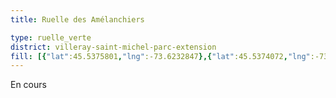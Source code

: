 ```yaml
---
title: Ruelle des Amélanchiers

type: ruelle_verte
district: villeray-saint-michel-parc-extension
fill: [{"lat":45.5375801,"lng":-73.6232847},{"lat":45.5374072,"lng":-73.6233759}]
---
```


En cours